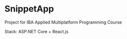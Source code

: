 # SnippetApp
Project for IBA Applied Multiplatform Programming Course

Stack: ASP.NET Core + React.js
